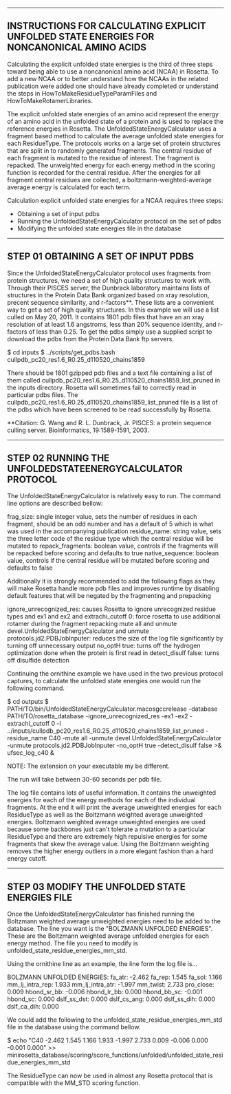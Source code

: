 -------------------------------------------------------------------------------------------------
   INSTRUCTIONS FOR CALCULATING EXPLICIT UNFOLDED STATE ENERGIES FOR NONCANONICAL AMINO ACIDS
-------------------------------------------------------------------------------------------------

Calculating the explicit unfolded state energies is the third of three steps toward being able to use a noncanonical amino acid (NCAA) in Rosetta. To add a new NCAA or to better understand how the NCAAs in the related publication were added one should have already completed or understand the steps in HowToMakeResidueTypeParamFiles and HowToMakeRotamerLibraries. 

The explicit unfolded state energies of an amino acid represent the energy of an amino acid in the unfolded state of a protein and is used to replace the reference energies in Rosetta. The UnfoldedStateEnergyCalculator uses a fragment based method to calculate the average unfolded state energies for each ResidueType. The protocols works on a large set of protein structures that are split in to randomly generated fragments. The central residue of each fragment is mutated to the residue of interest. The fragment is repacked. The unweighted energy for each energy method in the scoring function is recorded for the central residue. After the energies for all fragment central residues are collected, a boltzmann-weighted-average average energy is calculated for each term. 

Calculation explicit unfolded state energies for a NCAA requires three steps:
 - Obtaining a set of input pdbs
 - Running the UnfoldedStateEnergyCalculator protocol on the set of pdbs
 - Modifying the unfolded state energies file in the database

-------------------------------------------
   STEP 01 OBTAINING A SET OF INPUT PDBS
-------------------------------------------

Since the UnfoldedStateEnergyCalculator protocol uses fragments from protein structures, we need a set of high quality structures to work with. Through their PISCES server, the Dunbrack laboratory maintains lists of structures in the Protein Data Bank organized based on xray resolution, precent sequence similarity, and r-factors**. These lists are a convenient way to get a set of high quality structures. In this example we will use a list culled on May 20, 2011. It contains 1801 pdb files that have an an xray resolution of at least 1.6 angstroms, less than 20% sequence identity, and r-factors of less than 0.25. To get the pdbs simply use a supplied script to download the pdbs from the Protein Data Bank ftp servers. 

$ cd inputs
$ ../scripts/get_pdbs.bash cullpdb_pc20_res1.6_R0.25_d110520_chains1859

There should be 1801 gzipped pdb files and a text file containing a list of them called cullpdb_pc20_res1.6_R0.25_d110520_chains1859_list_pruned in the inputs directory. Rosetta will sometimes fail to correctly read in particular pdbs files. The cullpdb_pc20_res1.6_R0.25_d110520_chains1859_list_pruned file is a list of the pdbs which have been screened to be read successfully by Rosetta. 

**Citation: G. Wang and R. L. Dunbrack, Jr. PISCES: a protein sequence culling server. Bioinformatics, 19:1589-1591, 2003. 

----------------------------------------------------------------
   STEP 02 RUNNING THE UNFOLDEDSTATEENERGYCALCULATOR PROTOCOL
----------------------------------------------------------------

The UnfoldedStateEnergyCalculator is relatively easy to run. The command line options are described bellow:

frag_size: single integer value, sets the number of residues in each fragment, should be an odd number and has a default of 5 which is what was used in the accompanying publication
residue_name: string value, sets the three letter code of the residue type which the central residue will be mutated to
repack_fragments: boolean value, controls if the fragments will be repacked before scoring and defaults to true
native_sequence: boolean value, controls if the central residue will be mutated before scoring and defaults to false

Additionally it is strongly recommended to add the following flags as they will make Rosetta handle more pdb files and improves runtime by disabling default features that will be negated by the fragmenting and prepacking

ignore_unrecognized_res: causes Rosetta to ignore unrecognized residue types and 
ex1 and ex2 and extrachi_cutoff 0: force rosetta to use additional rotamer during the fragment repacking
mute all and unmute devel.UnfoldedStateEnergyCalculator and unmute protocols.jd2.PDBJobInputer: reduces the size of the log file significantly by turning off unnecessary output
no_optH true: turns off the hydrogen optimization done when the protein is first read in 
detect_disulf false: turns off disulfide detection

Continuing the ornithine example we have used in the two previous protocol captures, to calculate the unfolded state energies one would run the following command.

$ cd outputs
$ PATH/TO/bin/UnfoldedStateEnergyCalculator.macosgccrelease -database PATH/TO/rosetta_database -ignore_unrecognized_res -ex1 -ex2 -extrachi_cutoff 0 -l ../inputs/cullpdb_pc20_res1.6_R0.25_d110520_chains1859_list_pruned -residue_name C40 -mute all -unmute devel.UnfoldedStateEnergyCalculator -unmute protocols.jd2.PDBJobInputer -no_optH true -detect_disulf false >& ufsec_log_c40 &

NOTE: The extension on your executable my be different.

The run will take between 30-60 seconds per pdb file.

The log file contains lots of useful information. It contains the unweighted energies for each of the energy methods for each of the individual fragments. At the end it will print the average unweighted energies for each ResidueType as well as the Boltzmann weighted average unweighted energies. Boltzmann weighted average unweighted energies are used because some backbones just can't tolerate a mutation to a particular ResidueType and there are extremely high repulsive energies for some fragments that skew the average value. Using the Boltzmann weighting removes the higher energy outliers in a more elegant fashion than a hard energy cutoff.

-----------------------------------------------------
   STEP 03 MODIFY THE UNFOLDED STATE ENERGIES FILE
-----------------------------------------------------

Once the UnfoldedStateEnergyCalculator has finished running the Boltzmann weighted average unweighted energies need to be added to the database. The line you want is the "BOLZMANN UNFOLDED ENERGIES". These are the Boltzmann weighted average unfolded energies for each energy method. The file you need to modify is unfolded_state_residue_energies_mm_std.

Using the ornithine line as an example, the line form the log file is... 

BOLZMANN UNFOLDED ENERGIES:  fa_atr:    -2.462 fa_rep:     1.545 fa_sol:     1.166 mm_lj_intra_rep:     1.933 mm_lj_intra_atr:    -1.997 mm_twist:     2.733 pro_close:     0.009 hbond_sr_bb:    -0.006 hbond_lr_bb:     0.000 hbond_bb_sc:    -0.001 hbond_sc:     0.000 dslf_ss_dst:     0.000 dslf_cs_ang:     0.000 dslf_ss_dih:     0.000 dslf_ca_dih:     0.000

We could add the following to the unfolded_state_residue_energies_mm_std file in the database using the command bellow.

$ echo "C40 -2.462 1.545 1.166 1.933 -1.997 2.733 0.009 -0.006 0.000 -0.001  0.000" >> minirosetta_database/scoring/score_functions/unfolded/unfolded_state_residue_energies_mm_std 

The ResidueType can now be used in almost any Rosetta protocol that is compatible with the MM_STD scoring function.